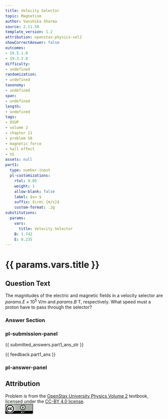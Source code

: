 ```yaml
---
title: Velocity Selector
topic: Magnetism
author: Vanshika Sharma
source: 2.11.50
template_version: 1.2
attribution: openstax-physics-vol2
showCorrectAnswer: false
outcomes:
- 19.5.1.0
- 19.3.2.0
difficulty:
- undefined
randomization:
- undefined
taxonomy:
- undefined
span:
- undefined
length:
- undefined
tags:
- OSUP
- volume 2
- chapter 11
- problem 50
- magnetic force
- hall effect
- VS
assets: null
part1:
  type: number-input
  pl-customizations:
    rtol: 0.05
    weight: 1
    allow-blank: false
    label: $v= $
    suffix: $\rm\ {m/s}$
    custom-format: .2g
substitutions:
  params:
    vars:
      title: Velocity Selector
    B: 1.742
    E: 0.235
---
```

# {{ params.vars.title }}

## Question Text

The magnitudes of the electric and magnetic fields in a velocity selector are ${{params.E}} \times 10^{5} \textrm{ V/m}$ and ${{params.B}}\textrm{ T}$, respectively.
What speed must a proton have to pass through the selector?

### Answer Section

### pl-submission-panel

{{ submitted_answers.part1_ans_str }}

{{ feedback.part1_ans }}

### pl-answer-panel

## Attribution

Problem is from the [OpenStax University Physics Volume 2](https://openstax.org/details/books/university-physics-volume-2) textbook, licensed under the [CC-BY 4.0 license](https://creativecommons.org/licenses/by/4.0/).<br>![Image representing the Creative Commons 4.0 BY license.](https://raw.githubusercontent.com/firasm/bits/master/by.png)
